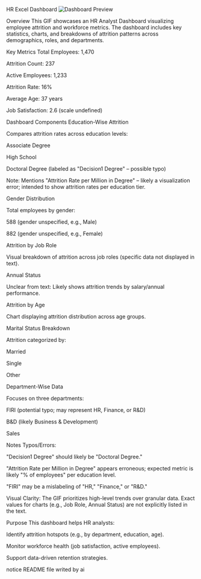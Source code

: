 HR Excel Dashboard 
![Dashboard Preview](https://github.com/aminm015/Excel_Dashboard-/blob/main/HR_Excel_DashBoard/Record%203.gif)

Overview
This GIF showcases an HR Analyst Dashboard visualizing employee attrition and workforce metrics. The dashboard includes key statistics, charts, and breakdowns of attrition patterns across demographics, roles, and departments.

Key Metrics
Total Employees: 1,470

Attrition Count: 237

Active Employees: 1,233

Attrition Rate: 16%

Average Age: 37 years

Job Satisfaction: 2.6 (scale undefined)

Dashboard Components
Education-Wise Attrition

Compares attrition rates across education levels:

Associate Degree

High School

Doctoral Degree (labeled as "Decision1 Degree" – possible typo)

Note: Mentions "Attrition Rate per Million in Degree" – likely a visualization error; intended to show attrition rates per education tier.

Gender Distribution

Total employees by gender:

588 (gender unspecified, e.g., Male)

882 (gender unspecified, e.g., Female)

Attrition by Job Role

Visual breakdown of attrition across job roles (specific data not displayed in text).

Annual Status

Unclear from text: Likely shows attrition trends by salary/annual performance.

Attrition by Age

Chart displaying attrition distribution across age groups.

Marital Status Breakdown

Attrition categorized by:

Married

Single

Other

Department-Wise Data

Focuses on three departments:

FIRI (potential typo; may represent HR, Finance, or R&D)

B&D (likely Business & Development)

Sales

Notes
Typos/Errors:

"Decision1 Degree" should likely be "Doctoral Degree."

"Attrition Rate per Million in Degree" appears erroneous; expected metric is likely "% of employees" per education level.

"FIRI" may be a mislabeling of "HR," "Finance," or "R&D."

Visual Clarity: The GIF prioritizes high-level trends over granular data. Exact values for charts (e.g., Job Role, Annual Status) are not explicitly listed in the text.

Purpose
This dashboard helps HR analysts:

Identify attrition hotspots (e.g., by department, education, age).

Monitor workforce health (job satisfaction, active employees).

Support data-driven retention strategies.

notice README file writed by ai
